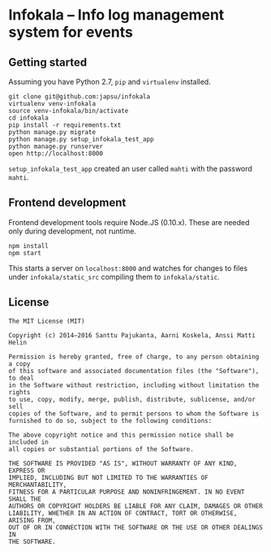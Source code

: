 # Infokala – Info log management system for events

## Getting started

Assuming you have Python 2.7, `pip` and `virtualenv` installed.

    git clone git@github.com:japsu/infokala
    virtualenv venv-infokala
    source venv-infokala/bin/activate
    cd infokala
    pip install -r requirements.txt
    python manage.py migrate
    python manage.py setup_infokala_test_app
    python manage.py runserver
    open http://localhost:8000

`setup_infokala_test_app` created an user called `mahti` with the password `mahti`.

## Frontend development

Frontend development tools require Node.JS (0.10.x). These are needed only during development, not runtime.

    npm install
    npm start

This starts a server on `localhost:8000` and watches for changes to files under `infokala/static_src` compiling them to `infokala/static`.

## License

    The MIT License (MIT)

    Copyright (c) 2014–2016 Santtu Pajukanta, Aarni Koskela, Anssi Matti Helin

    Permission is hereby granted, free of charge, to any person obtaining a copy
    of this software and associated documentation files (the "Software"), to deal
    in the Software without restriction, including without limitation the rights
    to use, copy, modify, merge, publish, distribute, sublicense, and/or sell
    copies of the Software, and to permit persons to whom the Software is
    furnished to do so, subject to the following conditions:

    The above copyright notice and this permission notice shall be included in
    all copies or substantial portions of the Software.

    THE SOFTWARE IS PROVIDED "AS IS", WITHOUT WARRANTY OF ANY KIND, EXPRESS OR
    IMPLIED, INCLUDING BUT NOT LIMITED TO THE WARRANTIES OF MERCHANTABILITY,
    FITNESS FOR A PARTICULAR PURPOSE AND NONINFRINGEMENT. IN NO EVENT SHALL THE
    AUTHORS OR COPYRIGHT HOLDERS BE LIABLE FOR ANY CLAIM, DAMAGES OR OTHER
    LIABILITY, WHETHER IN AN ACTION OF CONTRACT, TORT OR OTHERWISE, ARISING FROM,
    OUT OF OR IN CONNECTION WITH THE SOFTWARE OR THE USE OR OTHER DEALINGS IN
    THE SOFTWARE.
